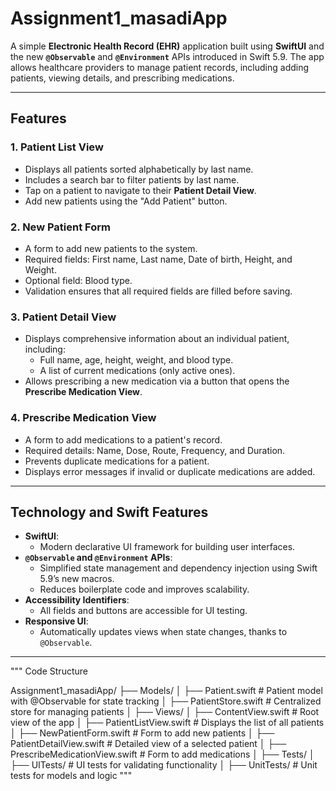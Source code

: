 # Assignment1_masadiApp

A simple **Electronic Health Record (EHR)** application built using **SwiftUI** and the new **`@Observable`** and **`@Environment`** APIs introduced in Swift 5.9. The app allows healthcare providers to manage patient records, including adding patients, viewing details, and prescribing medications.

---

## Features

### 1. **Patient List View**
- Displays all patients sorted alphabetically by last name.
- Includes a search bar to filter patients by last name.
- Tap on a patient to navigate to their **Patient Detail View**.
- Add new patients using the "Add Patient" button.

### 2. **New Patient Form**
- A form to add new patients to the system.
- Required fields: First name, Last name, Date of birth, Height, and Weight.
- Optional field: Blood type.
- Validation ensures that all required fields are filled before saving.

### 3. **Patient Detail View**
- Displays comprehensive information about an individual patient, including:
  - Full name, age, height, weight, and blood type.
  - A list of current medications (only active ones).
- Allows prescribing a new medication via a button that opens the **Prescribe Medication View**.

### 4. **Prescribe Medication View**
- A form to add medications to a patient's record.
- Required details: Name, Dose, Route, Frequency, and Duration.
- Prevents duplicate medications for a patient.
- Displays error messages if invalid or duplicate medications are added.

---

## Technology and Swift Features

- **SwiftUI**:
  - Modern declarative UI framework for building user interfaces.
- **`@Observable` and `@Environment` APIs**:
  - Simplified state management and dependency injection using Swift 5.9’s new macros.
  - Reduces boilerplate code and improves scalability.
- **Accessibility Identifiers**:
  - All fields and buttons are accessible for UI testing.
- **Responsive UI**:
  - Automatically updates views when state changes, thanks to `@Observable`.

---

"""
Code Structure

Assignment1_masadiApp/
├── Models/
│   ├── Patient.swift               # Patient model with @Observable for state tracking
│   ├── PatientStore.swift          # Centralized store for managing patients
│
├── Views/
│   ├── ContentView.swift           # Root view of the app
│   ├── PatientListView.swift       # Displays the list of all patients
│   ├── NewPatientForm.swift        # Form to add new patients
│   ├── PatientDetailView.swift     # Detailed view of a selected patient
│   ├── PrescribeMedicationView.swift # Form to add medications
│
├── Tests/
│   ├── UITests/                    # UI tests for validating functionality
│   ├── UnitTests/                  # Unit tests for models and logic
"""
